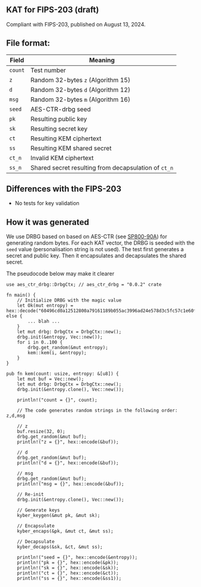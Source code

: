 ## KAT for FIPS-203 (draft)

Compliant with FIPS-203, published on August 13, 2024.

## File format:

| Field     | Meaning                                                |
|-----------|--------------------------------------------------------|
| ``count`` | Test number                                            |
| ``z``     | Random 32-bytes ``z`` (Algorithm 15)                   |
| ``d``     | Random 32-bytes ``d`` (Algorithm 12)                   |
| ``msg``   | Random 32-bytes ``m`` (Algorithm 16)                   |
| ``seed``  | AES-CTR-drbg seed                                      |
| ``pk``    | Resulting public key                                   |
| ``sk``    | Resulting secret key                                   |
| ``ct``    | Resulting KEM ciphertext                               |
| ``ss``    | Resulting KEM shared secret                            |
| ``ct_n``  | Invalid KEM ciphertext                                 |
| ``ss_n``  | Shared secret resulting from decapsulation of ``ct_n`` |

## Differences with the FIPS-203
- No tests for key validation

## How it was generated

We use DRBG based on based on AES-CTR (see [SP800-90A](https://nvlpubs.nist.gov/nistpubs/SpecialPublications/NIST.SP.800-90Ar1.pdf)) for generating random bytes. For each KAT vector, the DRBG is seeded with the ``seed`` value (personalisation string is not used). The test first generates a secret and public key. Then it encapsulates and decapsulates the shared secret.

The pseudocode below may make it clearer

```
use aes_ctr_drbg::DrbgCtx; // aes_ctr_drbg = "0.0.2" crate

fn main() {
    // Initialize DRBG with the magic value
    let Ok(mut entropy) = hex::decode("60496cd0a12512800a79161189b055ac3996ad24e578d3c5fc57c1e60fa2eb4e550d08e51e9db7b67f1a616681d9182d") else {
        ... blah ...
    }
    let mut drbg: DrbgCtx = DrbgCtx::new();
    drbg.init(&entropy, Vec::new());
    for i in 0..100 {
        drbg.get_random(&mut entropy);
        kem::kem(i, &entropy);
    }
}

pub fn kem(count: usize, entropy: &[u8]) {
    let mut buf = Vec::new();
    let mut drbg: DrbgCtx = DrbgCtx::new();
    drbg.init(&entropy.clone(), Vec::new());

    println!("count = {}", count);

    // The code generates random strings in the following order: z,d,msg

    // z
    buf.resize(32, 0);
    drbg.get_random(&mut buf);
    println!("z = {}", hex::encode(&buf));

    // d
    drbg.get_random(&mut buf);
    println!("d = {}", hex::encode(&buf));

    // msg
    drbg.get_random(&mut buf);
    println!("msg = {}", hex::encode(&buf));

    // Re-init
    drbg.init(&entropy.clone(), Vec::new());

    // Generate keys
    kyber_keygen(&mut pk, &mut sk);

    // Encapsulate
    kyber_encaps(&pk, &mut ct, &mut ss);

    // Decapsulate
    kyber_decaps(&sk, &ct, &mut ss);

    println!("seed = {}", hex::encode(&entropy));
    println!("pk = {}", hex::encode(&pk));
    println!("sk = {}", hex::encode(&sk));
    println!("ct = {}", hex::encode(&ct));
    println!("ss = {}", hex::encode(&ss1));
```
